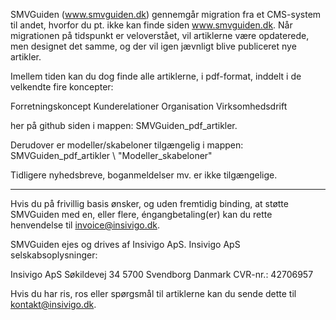 SMVGuiden (www.smvguiden.dk) gennemgår migration fra et CMS-system til andet, hvorfor du pt. ikke kan finde siden www.smvguiden.dk. Når migrationen på tidspunkt er veloverstået, vil artiklerne være opdaterede, men designet det samme, og der vil igen jævnligt blive publiceret nye artikler.

Imellem tiden kan du dog finde alle artiklerne, i pdf-format, inddelt i de velkendte fire koncepter:

Forretningskoncept
Kunderelationer
Organisation
Virksomhedsdrift

her på github siden i mappen: SMVGuiden_pdf_artikler. 

Derudover er modeller/skabeloner tilgængelig i mappen: SMVGuiden_pdf_artikler \ "Modeller_skabeloner"

Tidligere nyhedsbreve, boganmeldelser mv. er ikke tilgængelige.

***************************************************************************************

Hvis du på frivillig basis ønsker, og uden fremtidig binding, at støtte SMVGuiden med en, eller flere, éngangbetaling(er) kan du rette henvendelse til invoice@insivigo.dk. 

SMVGuiden ejes og drives af Insivigo ApS. Insivigo ApS selskabsoplysninger:

Insivigo ApS
Søkildevej 34
5700 Svendborg
Danmark
CVR-nr.: 42706957

Hvis du har ris, ros eller spørgsmål til artiklerne kan du sende dette til kontakt@insivigo.dk.

